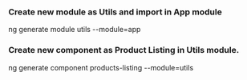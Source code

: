 ### Create new module as Utils and import in App module
ng generate module utils --module=app

### Create new component as Product Listing in Utils module.
ng generate component products-listing --module=utils
